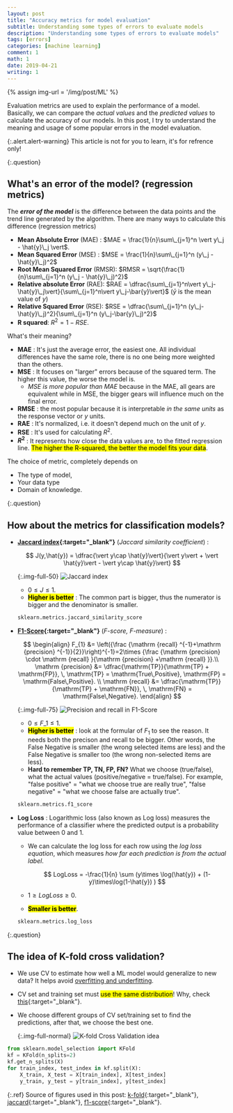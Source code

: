 ```yaml
---
layout: post
title: "Accuracy metrics for model evaluation"
subtitle: Understanding some types of errors to evaluate models
description: "Understanding some types of errors to evaluate models"
tags: [errors]
categories: [machine learning]
comment: 1
math: 1
date: 2019-04-21
writing: 1
---
```


{% assign img-url = '/img/post/ML' %}

Evaluation metrics are used to explain the performance of a model. Basically, we can compare the *actual values* and the *predicted values* to calculate the accuracy of our models. In this post, I try to understand the meaning and usage of some popular errors in the model evaluation.

{:.alert.alert-warning}
This article is not for you to learn, it's for refrence only!

{:.question}
## What's an error of the model? (regression metrics)

The ***error of the model*** is the difference between the data points and the trend line generated by the algorithm. There are many ways to calculate this difference (regression metrics)

- **Mean Absolute Error** (MAE) : $MAE = \frac{1}{n}\sum\_{j=1}^n \vert y\_j - \hat{y}\_j \vert$.
- **Mean Squared Error** (MSE) : $MSE = \frac{1}{n}\sum\_{j=1}^n (y\_j - \hat{y}\_j)^2$
- **Root Mean Squared Error** (RMSR): $RMSR = \sqrt{\frac{1}{n}\sum\_{j=1}^n (y\_j - \hat{y}\_j)^2}$
- **Relative absolute Error** (RAE): $RAE = \dfrac{\sum\_{j=1}^n\vert y\_j-\hat{y}\_j\vert}{\sum\_{j=1}^n\vert y\_j-\bar{y}\vert}$ ($\bar{y}$ is the mean value of $y$)
- **Relative Squared Error** (RSE): $RSE = \dfrac{\sum\_{j=1}^n (y\_j-\hat{y}\_j)^2}{\sum\_{j=1}^n (y\_j-\bar{y}\_j)^2}$
- **R squared**: $R^2 = 1 - RSE$.

What's their meaning?

- **MAE** : It's just the average error, the easiest one. All individual differences have the same role, there is no one being more weighted than the others.
- **MSE** : It focuses on "larger" errors because of the squared term. The higher this value, the worse the model is.
	- *MSE is more popular than MAE* because in the MAE, all gears are equivalent while in MSE, the bigger gears will influence much on the final error.
- **RMSE** : the most popular because it is interpretable *in the same units* as the response vector or $y$ units.
- **RAE** : It's normalized, i.e. it doesn't depend much on the unit of $y$.
- **RSE** : It's used for calculating $R^2$.
- **$R^2$** : It represents how close the data values are, to the fitted regression line. <mark>The higher the R-squared, the better the model fits your data</mark>.

The choice of metric, completely depends on 

- The type of model, 
- Your data type
- Domain of knowledge.

{:.question}
## How about the metrics for classification models?

- **[Jaccard index](https://en.wikipedia.org/wiki/Jaccard_index){:target="_blank"}** (*Jaccard similarity coefficient*) : 

	$$
	J(y,\hat{y}) = \dfrac{\vert y\cap \hat{y}\vert}{\vert y\vert + \vert \hat{y}\vert - \vert y\cap \hat{y}\vert}
	$$

	{:.img-full-50}
	![Jaccard index]({{img-url}}/jaccard.png)

	- $0 \le J \le 1$.
	- **<mark>Higher is better</mark>** : The common part is bigger, thus the numerator is bigger and the denominator is smaller.

	~~~ python
  sklearn.metrics.jaccard_similarity_score
	~~~

- **[F1-Score](https://en.wikipedia.org/wiki/F1_score){:target="_blank"}** (*F-score, F-measure*) : 

	$$
	\begin{align}
	F_{1} &= \left({\frac {\mathrm {recall} ^{-1}+\mathrm {precision} ^{-1}}{2}}\right)^{-1}=2\times {\frac {\mathrm {precision} \cdot \mathrm {recall} }{\mathrm {precision} +\mathrm {recall} }}.\\
	\mathrm {precision} &= \dfrac{\mathrm{TP}}{\mathrm{TP} + \mathrm{FP}}, \, \mathrm{TP} = \mathrm{True\,Positive}, \mathrm{FP} = \mathrm{False\,Positive}. \\
	\mathrm {recall} &= \dfrac{\mathrm{TP}}{\mathrm{TP} + \mathrm{FN}}, \, \mathrm{FN} = \mathrm{False\,Negative}.
	\end{align}
	$$

	{:.img-full-75}
	![Precision and recall in F1-Score]({{img-url}}/precision_recall.png)

	- $0 \le F\_1 \le 1$.
	- **<mark>Higher is better</mark>** : look at the formular of $F_1$ to see the reason. It needs both the precison and recall to be bigger. Other words, the False Negative is smaller (the wrong selected items are less) and the False Negative is smaller too (the wrong non-selected items are less).
	- **Hard to remember TP, TN, FP, FN?** What we choose (true/false), what the actual values (positive/negative = true/false). For example, "false positive" = "what we choose true are really true", "false negative" = "what we choose false are actually true".

	~~~ python
  sklearn.metrics.f1_score
	~~~

- **Log Loss** : Logarithmic loss (also known as Log loss) measures the performance of a classifier where the predicted output is a probability value between 0 and 1.
	- We can calculate the log loss for each row using the *log loss equation*, which measures *how far each prediction is from the actual label*.

		$$
		LogLoss = -\frac{1}{n} \sum (y\times \log(\hat{y}) + (1-y)\times\log(1-\hat{y}) )
		$$
	
	- $1 \ge LogLoss \ge 0$.
	- **<mark>Smaller is better</mark>**.

	~~~ python
  sklearn.metrics.log_loss
	~~~

{:.question}
## The idea of K-fold cross validation?

- We use CV to estimate how well a ML model would generalize to new data? It helps avoid [overfitting and underfitting]({{site.url}}{{site.baseurl}}/what-is-machine-learning#overfitting-underfitting).
- CV set and training set must <mark>use the same distribution</mark>! Why, check [this]({{site.url}}{{site.baseurl}}/what-is-machine-learning#diff-training-test-validation-tests){:target="_blank"}.
- We choose different groups of CV set/training set to find the predictions, after that, we choose the best one.

	{:.img-full-normal}
	![K-fold Cross Validation idea]({{img-url}}/k-fold.png)

~~~ python
from sklearn.model_selection import KFold
kf = KFold(n_splits=2)
kf.get_n_splits(X)
for train_index, test_index in kf.split(X):
	X_train, X_test = X[train_index], X[test_index]
	y_train, y_test = y[train_index], y[test_index]
~~~


{:.ref}
Source of figures used in this post: [k-fold](https://towardsdatascience.com/cross-validation-70289113a072){:target="_blank"}, [jaccard](https://thatware.co/jaccard-similarity/){:target="_blank"}, [f1-score](https://en.wikipedia.org/wiki/F1_score){:target="_blank"}.